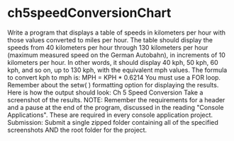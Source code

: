 # ch5speedConversionChart
Write a program that displays a table of speeds in kilometers per hour with those values converted to miles per hour. The table should display the speeds from 40 kilometers per hour through 130 kilometers per hour (maximum measured speed on the German Autobahn), in increments of 10 kilometers per hour. In other words, it should display 40 kph, 50 kph, 60 kph, and so on, up to 130 kph, with the equivalent mph values. The formula to convert kph to mph is:           MPH = KPH * 0.6214  You must use a FOR loop. Remember about the setw( ) formatting option for displaying the results. Here is how the output should look:  Ch 5 Speed Conversion   Take a screenshot of the results.     NOTE: Remember the requirements for a header and a pause at the end of the program, discussed in the reading "Console Applications". These are required in every console application project.  Submission: Submit a single zipped folder containing all of the specified screenshots AND the root folder for the project.

